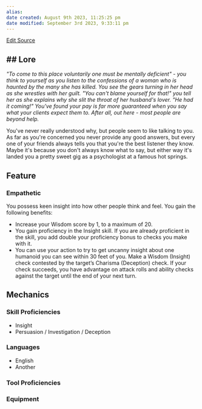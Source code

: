 ```yaml
---
alias: 
date created: August 9th 2023, 11:25:25 pm
date modified: September 3rd 2023, 9:33:11 pm
---
```

[Edit Source](https://github.com/bradhaas/TheCompendium-v2/blob/main/Custom%20Backgrounds/The%20Frontier%20Psychologist.md)
## ## Lore
*"To come to this place voluntarily one must be mentally deficient" - you think to yourself as you listen to the confessions of a woman who is haunted by the many she has killed. You see the gears turning in her head as she wrestles with her guilt. "You can't blame yourself for that!" you tell her as she explains why she slit the throat of her husband's lover. "He had it coming!" You've found your pay is far more guaranteed when you say what your clients expect them to. After all, out here - most people are beyond help.*

You've never really understood why, but people seem to like talking to you. As far as you're concerned you never provide any good answers, but every one of your friends always tells you that you're the best listener they know. Maybe it's because you don't always know what to say, but either way it's landed you a pretty sweet gig as a psychologist at a famous hot springs.
## Feature
### Empathetic
You possess keen insight into how other people think and feel. You gain the following benefits:
- Increase your Wisdom score by 1, to a maximum of 20.
- You gain proficiency in the Insight skill. If you are already proficient in the skill, you add double your proficiency bonus to checks you make with it.
- You can use your action to try to get uncanny insight about one humanoid you can see within 30 feet of you. Make a Wisdom (Insight) check contested by the target’s Charisma (Deception) check. If your check succeeds, you have advantage on attack rolls and ability checks against the target until the end of your next turn.

## Mechanics
### Skill Proficiencies
- Insight
- Persuasion / Investigation / Deception
### Languages
- English
- Another 
### Tool Proficiencies
### Equipment
